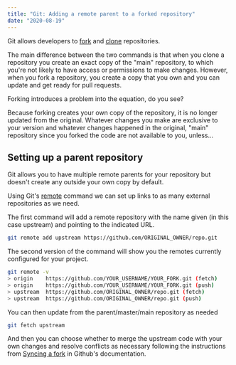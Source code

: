 ```yaml
---
title: "Git: Adding a remote parent to a forked repository"
date: "2020-08-19"
---
```


Git allows developers to [fork](https://docs.github.com/en/github/getting-started-with-github/fork-a-repo) and [clone](https://git-scm.com/docs/git-clone) repositories.

The main difference between the two commands is that when you clone a repository you create an exact copy of the "main" repository, to which you're not likely to have access or permissions to make changes. However, when you fork a repository, you create a copy that you own and you can update and get ready for pull requests.

Forking introduces a problem into the equation, do you see?

Because forking creates your own copy of the repository, it is no longer updated from the original. Whatever changes you make are exclusive to your version and whatever changes happened in the original, "main" repository since you forked the code are not available to you, unless...

## Setting up a parent repository

Git allows you to have multiple remote parents for your repository but doesn't create any outside your own copy by default.

Using Git's [remote](https://git-scm.com/docs/git-remote) command we can set up links to as many external repositories as we need.

The first command will add a remote repository with the name given (in this case upstream) and pointing to the indicated URL.

```bash
git remote add upstream https://github.com/ORIGINAL_OWNER/repo.git
```

The second version of the command will show you the remotes currently configured for your project.

```bash
git remote -v
> origin    https://github.com/YOUR_USERNAME/YOUR_FORK.git (fetch)
> origin    https://github.com/YOUR_USERNAME/YOUR_FORK.git (push)
> upstream  https://github.com/ORIGINAL_OWNER/repo.git (fetch)
> upstream  https://github.com/ORIGINAL_OWNER/repo.git (push)
```

You can then update from the parent/master/main repository as needed

```bash
git fetch upstream
```

And then you can choose whether to merge the upstream code with your own changes and resolve conflicts as necessary following the instructions from [Syncing a fork](https://docs.github.com/en/github/collaborating-with-issues-and-pull-requests/syncing-a-fork) in Github's documentation.

